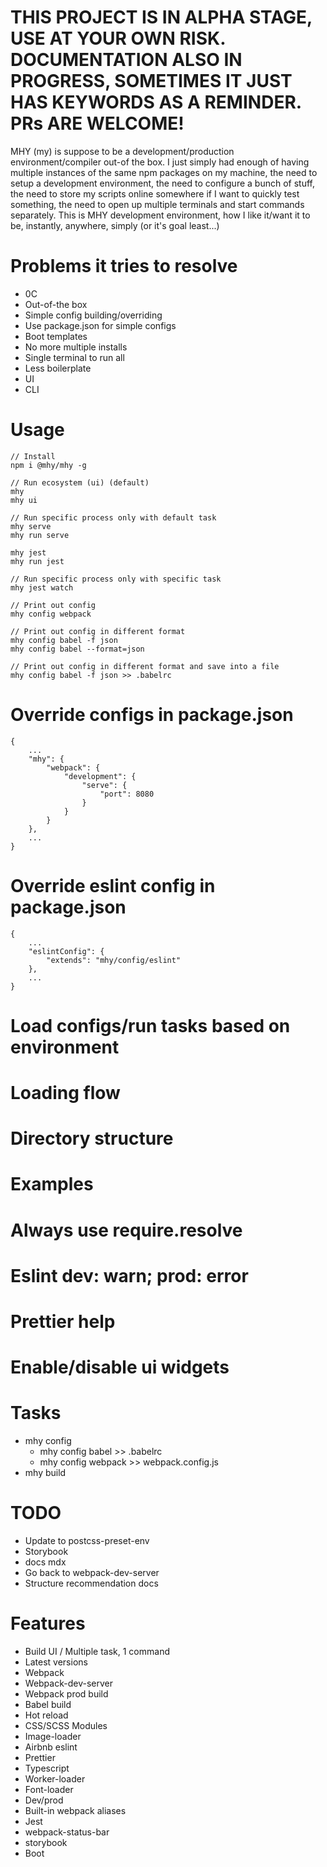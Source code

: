 # THIS PROJECT IS IN ALPHA STAGE, USE AT YOUR OWN RISK. DOCUMENTATION ALSO IN PROGRESS, SOMETIMES IT JUST HAS KEYWORDS AS A REMINDER. PRs ARE WELCOME!

MHY (my) is suppose to be a development/production environment/compiler out-of the box. I just simply had enough of having multiple
instances of the same npm packages on my machine, the need to setup a development environment,
the need to configure a bunch of stuff, the need to store my scripts online somewhere if I
want to quickly test something, the need to open up multiple terminals and start commands separately.
This is MHY development environment, how I like it/want it to be, instantly,
anywhere, simply (or it's goal least...)

# Problems it tries to resolve
- 0C
- Out-of-the box
- Simple config building/overriding
- Use package.json for simple configs
- Boot templates
- No more multiple installs
- Single terminal to run all
- Less boilerplate
- UI
- CLI

# Usage
```
// Install
npm i @mhy/mhy -g

// Run ecosystem (ui) (default)
mhy
mhy ui

// Run specific process only with default task
mhy serve
mhy run serve

mhy jest
mhy run jest

// Run specific process only with specific task
mhy jest watch

// Print out config
mhy config webpack

// Print out config in different format
mhy config babel -f json
mhy config babel --format=json

// Print out config in different format and save into a file
mhy config babel -f json >> .babelrc
```

# Override configs in package.json
```
{
    ...
    "mhy": {
        "webpack": {
            "development": {
                "serve": {
                    "port": 8080
                }
            }
        }
    },
    ...
}
```

# Override eslint config in package.json
```
{
    ...
    "eslintConfig": {
        "extends": "mhy/config/eslint"
    },
    ...
}
```


# Load configs/run tasks based on environment

# Loading flow

# Directory structure

# Examples

# Always use require.resolve

# Eslint dev: warn; prod: error

# Prettier help

# Enable/disable ui widgets

# Tasks
- mhy config
  - mhy config babel >> .babelrc
  - mhy config webpack >> webpack.config.js
- mhy build

# TODO
- Update to postcss-preset-env
- Storybook
- docs mdx
- Go back to webpack-dev-server
- Structure recommendation docs

# Features
- Build UI / Multiple task, 1 command
- Latest versions
- Webpack
- Webpack-dev-server
- Webpack prod build
- Babel build
- Hot reload
- CSS/SCSS Modules
- Image-loader
- Airbnb eslint
- Prettier
- Typescript
- Worker-loader
- Font-loader
- Dev/prod
- Built-in webpack aliases
- Jest
- webpack-status-bar
- storybook
- Boot